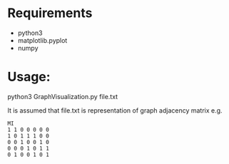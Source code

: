 # Requirements
- python3
- matplotlib.pyplot
- numpy

# Usage:
python3 GraphVisualization.py file.txt

It is assumed that file.txt is representation of graph adjacency matrix e.g.

```
MI
1 1 0 0 0 0 0
1 0 1 1 1 0 0
0 0 1 0 0 1 0
0 0 0 1 0 1 1
0 1 0 0 1 0 1
```
